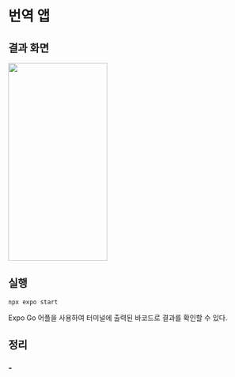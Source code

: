 # 번역 앱

## 결과 화면

<img src="" width="200" height="400">

## 실행

```
npx expo start
```

Expo Go 어플을 사용하여 터미널에 출력된 바코드로 결과를 확인할 수 있다.

## 정리

### -
